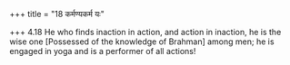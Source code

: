 +++
title = "18 कर्मण्यकर्म यः"

+++
4.18 He who finds inaction in action, and action in inaction, he is the
wise one \[Possessed of the knowledge of Brahman\] among men; he is
engaged in yoga and is a performer of all actions!
